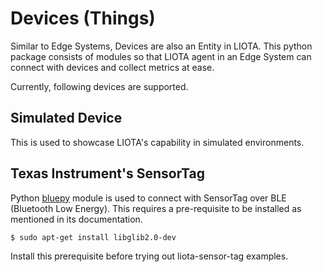 # Devices (Things)

Similar to Edge Systems, Devices are also an Entity in LIOTA.  This python package consists of modules so that LIOTA agent in an Edge System
can connect with devices and collect metrics at ease.

Currently, following devices are supported.

## Simulated Device

This is used to showcase LIOTA's capability in simulated environments.

## Texas Instrument's SensorTag

Python [bluepy](https://github.com/IanHarvey/bluepy) module is used to connect with SensorTag over BLE (Bluetooth Low Energy).  This requires a pre-requisite to be installed
as mentioned in its documentation.

```
$ sudo apt-get install libglib2.0-dev
```

Install this prerequisite before trying out liota-sensor-tag examples.

